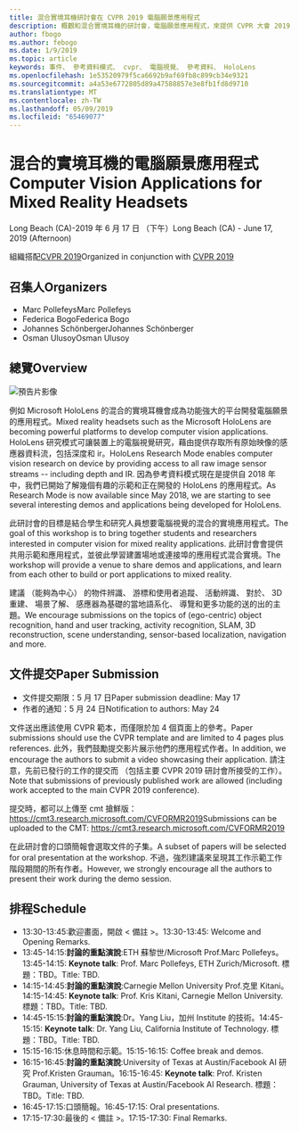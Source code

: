 ```yaml
---
title: 混合實境耳機研討會在 CVPR 2019 電腦願景應用程式
description: 概觀和混合實境耳機的研討會，電腦願景應用程式，來提供 CVPR 大會 2019 年 6 月的排程。
author: fbogo
ms.author: febogo
ms.date: 1/9/2019
ms.topic: article
keywords: 事件、 參考資料模式、 cvpr、 電腦視覺、 參考資料、 HoloLens
ms.openlocfilehash: 1e53520979f5ca6692b9af69fb8c899cb34e9321
ms.sourcegitcommit: a4a53e6772805d89a47588857e3e8fb1fd8d9710
ms.translationtype: MT
ms.contentlocale: zh-TW
ms.lasthandoff: 05/09/2019
ms.locfileid: "65469077"
---
```

# <a name="computer-vision-applications-for-mixed-reality-headsets"></a><span data-ttu-id="46c7e-104">混合的實境耳機的電腦願景應用程式</span><span class="sxs-lookup"><span data-stu-id="46c7e-104">Computer Vision Applications for Mixed Reality Headsets</span></span>
<span data-ttu-id="46c7e-105">Long Beach (CA)-2019 年 6 月 17 日 （下午）</span><span class="sxs-lookup"><span data-stu-id="46c7e-105">Long Beach (CA) - June 17, 2019 (Afternoon)</span></span>

<span data-ttu-id="46c7e-106">組織搭配[CVPR 2019](http://cvpr2019.thecvf.com/)</span><span class="sxs-lookup"><span data-stu-id="46c7e-106">Organized in conjunction with [CVPR 2019](http://cvpr2019.thecvf.com/)</span></span>

## <a name="organizers"></a><span data-ttu-id="46c7e-107">召集人</span><span class="sxs-lookup"><span data-stu-id="46c7e-107">Organizers</span></span>
* <span data-ttu-id="46c7e-108">Marc Pollefeys</span><span class="sxs-lookup"><span data-stu-id="46c7e-108">Marc Pollefeys</span></span>
* <span data-ttu-id="46c7e-109">Federica Bogo</span><span class="sxs-lookup"><span data-stu-id="46c7e-109">Federica Bogo</span></span>
* <span data-ttu-id="46c7e-110">Johannes Schönberger</span><span class="sxs-lookup"><span data-stu-id="46c7e-110">Johannes Schönberger</span></span>
* <span data-ttu-id="46c7e-111">Osman Ulusoy</span><span class="sxs-lookup"><span data-stu-id="46c7e-111">Osman Ulusoy</span></span>

## <a name="overview"></a><span data-ttu-id="46c7e-112">總覽</span><span class="sxs-lookup"><span data-stu-id="46c7e-112">Overview</span></span>

![預告片影像](images/cvpr2019_teaser.jpg)

<span data-ttu-id="46c7e-114">例如 Microsoft HoloLens 的混合的實境耳機會成為功能強大的平台開發電腦願景的應用程式。</span><span class="sxs-lookup"><span data-stu-id="46c7e-114">Mixed reality headsets such as the Microsoft HoloLens are becoming powerful platforms to develop computer vision applications.</span></span> <span data-ttu-id="46c7e-115">HoloLens 研究模式可讓裝置上的電腦視覺研究，藉由提供存取所有原始映像的感應器資料流，包括深度和 ir。</span><span class="sxs-lookup"><span data-stu-id="46c7e-115">HoloLens Research Mode enables computer vision research on device by providing access to all raw image sensor streams -- including depth and IR.</span></span> <span data-ttu-id="46c7e-116">因為參考資料模式現在是提供自 2018 年中，我們已開始了解幾個有趣的示範和正在開發的 HoloLens 的應用程式。</span><span class="sxs-lookup"><span data-stu-id="46c7e-116">As Research Mode is now available since May 2018, we are starting to see several interesting demos and applications being developed for HoloLens.</span></span> 

<span data-ttu-id="46c7e-117">此研討會的目標是結合學生和研究人員想要電腦視覺的混合的實境應用程式。</span><span class="sxs-lookup"><span data-stu-id="46c7e-117">The goal of this workshop is to bring together students and researchers interested in computer vision for mixed reality applications.</span></span> <span data-ttu-id="46c7e-118">此研討會會提供共用示範和應用程式，並彼此學習建置場地或連接埠的應用程式混合實境。</span><span class="sxs-lookup"><span data-stu-id="46c7e-118">The workshop will provide a venue to share demos and applications, and learn from each other to build or port applications to mixed reality.</span></span> 

<span data-ttu-id="46c7e-119">建議 （能夠為中心） 的物件辨識、 游標和使用者追蹤、 活動辨識、 對於、 3D 重建、 場景了解、 感應器為基礎的當地語系化、 導覽和更多功能的送的出的主題。</span><span class="sxs-lookup"><span data-stu-id="46c7e-119">We encourage submissions on the topics of (ego-centric) object recognition, hand and user tracking, activity recognition, SLAM, 3D reconstruction, scene understanding, sensor-based localization, navigation and more.</span></span>

## <a name="paper-submission"></a><span data-ttu-id="46c7e-120">文件提交</span><span class="sxs-lookup"><span data-stu-id="46c7e-120">Paper Submission</span></span>
* <span data-ttu-id="46c7e-121">文件提交期限：5 月 17 日</span><span class="sxs-lookup"><span data-stu-id="46c7e-121">Paper submission deadline: May 17</span></span>
* <span data-ttu-id="46c7e-122">作者的通知：5 月 24 日</span><span class="sxs-lookup"><span data-stu-id="46c7e-122">Notification to authors: May 24</span></span>

<span data-ttu-id="46c7e-123">文件送出應該使用 CVPR 範本，而僅限於加 4 個頁面上的參考。</span><span class="sxs-lookup"><span data-stu-id="46c7e-123">Paper submissions should use the CVPR template and are limited to 4 pages plus references.</span></span> <span data-ttu-id="46c7e-124">此外，我們鼓勵提交影片展示他們的應用程式作者。</span><span class="sxs-lookup"><span data-stu-id="46c7e-124">In addition, we encourage the authors to submit a video showcasing their application.</span></span>
<span data-ttu-id="46c7e-125">請注意，先前已發行的工作的提交而 （包括主要 CVPR 2019 研討會所接受的工作）。</span><span class="sxs-lookup"><span data-stu-id="46c7e-125">Note that submissions of previously published work are allowed (including work accepted to the main CVPR 2019 conference).</span></span> 

<span data-ttu-id="46c7e-126">提交時，都可以上傳至 cmt 搶鮮版： https://cmt3.research.microsoft.com/CVFORMR2019</span><span class="sxs-lookup"><span data-stu-id="46c7e-126">Submissions can be uploaded to the CMT: https://cmt3.research.microsoft.com/CVFORMR2019</span></span>

<span data-ttu-id="46c7e-127">在此研討會的口頭簡報會選取文件的子集。</span><span class="sxs-lookup"><span data-stu-id="46c7e-127">A subset of papers will be selected for oral presentation at the workshop.</span></span> <span data-ttu-id="46c7e-128">不過，強烈建議來呈現其工作示範工作階段期間的所有作者。</span><span class="sxs-lookup"><span data-stu-id="46c7e-128">However, we strongly encourage all the authors to present their work during the demo session.</span></span>


## <a name="schedule"></a><span data-ttu-id="46c7e-129">排程</span><span class="sxs-lookup"><span data-stu-id="46c7e-129">Schedule</span></span>
* <span data-ttu-id="46c7e-130">13:30-13:45:歡迎畫面，開啟 < 備註 >。</span><span class="sxs-lookup"><span data-stu-id="46c7e-130">13:30-13:45: Welcome and Opening Remarks.</span></span>
* <span data-ttu-id="46c7e-131">13:45-14:15:**討論的重點演說**:ETH 蘇黎世/Microsoft Prof.Marc Pollefeys。</span><span class="sxs-lookup"><span data-stu-id="46c7e-131">13:45-14:15: **Keynote talk**: Prof. Marc Pollefeys, ETH Zurich/Microsoft.</span></span> <span data-ttu-id="46c7e-132">標題：TBD。</span><span class="sxs-lookup"><span data-stu-id="46c7e-132">Title: TBD.</span></span>
* <span data-ttu-id="46c7e-133">14:15-14:45:**討論的重點演說**:Carnegie Mellon University Prof.克里 Kitani。</span><span class="sxs-lookup"><span data-stu-id="46c7e-133">14:15-14:45: **Keynote talk**: Prof. Kris Kitani, Carnegie Mellon University.</span></span> <span data-ttu-id="46c7e-134">標題：TBD。</span><span class="sxs-lookup"><span data-stu-id="46c7e-134">Title: TBD.</span></span>
* <span data-ttu-id="46c7e-135">14:45-15:15:**討論的重點演說**:Dr。Yang Liu，加州 Institute 的技術。</span><span class="sxs-lookup"><span data-stu-id="46c7e-135">14:45-15:15: **Keynote talk**: Dr. Yang Liu, California Institute of Technology.</span></span> <span data-ttu-id="46c7e-136">標題：TBD。</span><span class="sxs-lookup"><span data-stu-id="46c7e-136">Title: TBD.</span></span>
* <span data-ttu-id="46c7e-137">15:15-16:15:休息時間和示範。</span><span class="sxs-lookup"><span data-stu-id="46c7e-137">15:15-16:15: Coffee break and demos.</span></span>
* <span data-ttu-id="46c7e-138">16:15-16:45:**討論的重點演說**:University of Texas at Austin/Facebook AI 研究 Prof.Kristen Grauman。</span><span class="sxs-lookup"><span data-stu-id="46c7e-138">16:15-16:45: **Keynote talk**: Prof. Kristen Grauman, University of Texas at Austin/Facebook AI Research.</span></span> <span data-ttu-id="46c7e-139">標題：TBD。</span><span class="sxs-lookup"><span data-stu-id="46c7e-139">Title: TBD.</span></span>
* <span data-ttu-id="46c7e-140">16:45-17:15:口頭簡報。</span><span class="sxs-lookup"><span data-stu-id="46c7e-140">16:45-17:15: Oral presentations.</span></span>
* <span data-ttu-id="46c7e-141">17:15-17:30:最後的 < 備註 >。</span><span class="sxs-lookup"><span data-stu-id="46c7e-141">17:15-17:30: Final Remarks.</span></span>
